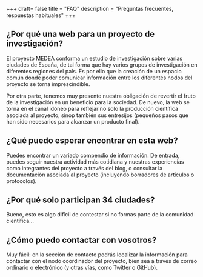 +++
draft= false
title = "FAQ"
description = "Preguntas frecuentes, respuestas habituales"
+++

## ¿Por qué una web para un proyecto de investigación?

El proyecto MEDEA conforma un estudio de investigación sobre varias ciudades de España, de tal forma que hay varios grupos de investigación en diferentes regiones del país. Es por ello que la creación de un espacio común donde poder comunicar información entre los diferentes nodos del proyecto se torna imprescindible. 

Por otra parte, tenemos muy presente nuestra obligación de revertir el fruto de la investigación en un beneficio para la sociedad. De nuevo, la web se torna en el canal idóneo para reflejar no solo la producción científica asociada al proyecto, sinop también sus entresijos (pequeños pasos que han sido necesarios para alcanzar un producto final).

## ¿Qué puedo esperar encontrar en esta web?

Puedes encontrar un variado compendio de información. De entrada, puedes seguir nuestra actividad más cotidiana y nuestras experiencias como integrantes del proyecto a través del blog, o consultar la documentación asociada al proyecto (incluyendo borradores de artículos o protocolos).

## ¿Por qué solo participan 34 ciudades?

Bueno, esto es algo difícil de contestar si no formas parte de la comunidad científica...

## ¿Cómo puedo contactar con vosotros?

Muy fácil: en la sección de contacto podrás localizar la información para contactar con el nodo coordinador del proyecto, bien sea a través de correo ordinario o electrónico (y otras vías, como Twitter o GitHub).
